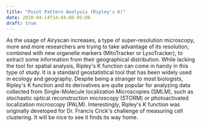```yaml
---
title: "Point Pattern Analysis (Ripley's K)"
date: 2020-04-14T14:44:08-05:00
draft: true
---
```


As the usage of Airyscan increases, a type of super-resolution microscopy, more and more researchers are trying to take advantage of its resolution, combined with new organelle markers (MitoTracker or LysoTracker), to extract some information from their geographical distribution. While lacking the tool for spatial analysis, Ripley's K function can come in handy in this type of study. It is a standard geostatistical tool that has been widely used in ecology and geography. Despite being a stranger to most biologists, Ripley's K function and its derivatives are quite popular for analyzing data collected from Single-Molecule localization Microscopies (SMLM), such as stochastic optical reconstruction microscopy (STORM) or photoactivated localization microscopy (PALM). Interestingly, Ripley's K function was originally developed for Dr. Francis Crick's challenge of measuring cell clustering. It will be nice to see it finds its way home. 